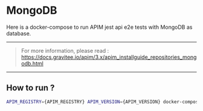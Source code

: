 # MongoDB

Here is a docker-compose to run APIM jest api e2e tests with MongoDB as database.

---
> For more information, please read :
> https://docs.gravitee.io/apim/3.x/apim_installguide_repositories_mongodb.html
---

## How to run ?

```bash
APIM_REGISTRY={APIM_REGISTRY} APIM_VERSION={APIM_VERSION} docker-compose -f ./docker/quick-setup/mongodb/docker-compose.yml -f ./docker/test/docker-compose-tests.yml -f ./docker/test/api-tests/docker-compose-api-tests.yml -p api-integration-test up -d --scale management_ui=0 --scale portal_ui=0 
```
